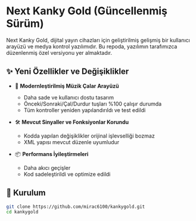 # Next Kanky Gold (Güncellenmiş Sürüm)

Next Kanky Gold, dijital yayın cihazları için geliştirilmiş gelişmiş bir kullanıcı arayüzü ve medya kontrol yazılımıdır. Bu repoda, yazılımın tarafımızca düzenlenmiş özel versiyonu yer almaktadır.

## ✨ Yeni Özellikler ve Değişiklikler

- 🎵 **Modernleştirilmiş Müzik Çalar Arayüzü**  
  - Daha sade ve kullanıcı dostu tasarım  
  - Önceki/Sonraki/Çal/Durdur tuşları %100 çalışır durumda  
  - Tüm kontroller yeniden yapılandırıldı ve test edildi

- 🛠️ **Mevcut Sinyaller ve Fonksiyonlar Korundu**  
  - Kodda yapılan değişiklikler orijinal işlevselliği bozmaz  
  - XML yapısı mevcut düzenle uyumludur

- 📦 **Performans İyileştirmeleri**  
  - Daha akıcı geçişler  
  - Kod sadeleştirildi ve optimize edildi

## 🔧 Kurulum

```bash
git clone https://github.com/mirac6100/kankygold.git
cd kankygold
